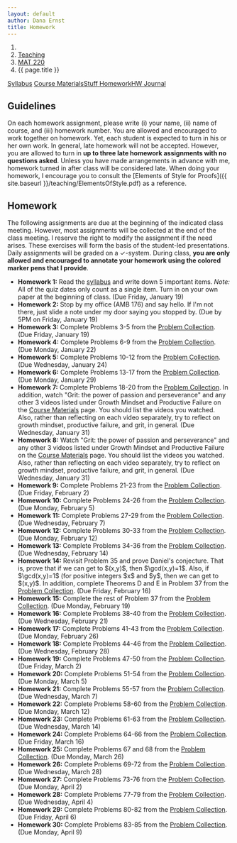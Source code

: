 ```yaml
---
layout: default
author: Dana Ernst
title: Homework
---
```


<ol class="breadcrumb">
  <li><a href="/"><i class="fa fa-home"></i></a></li>
  <li><a href="/teaching/">Teaching</a></li>
  <li><a href="/teaching/mat220s18">MAT 220</a></li>
  <li class="active">{{ page.title }}</li>
</ol>

<div class="row">
<div class="col-xs-12">
<div class="btn-group btn-group-justified">
<a class="btn btn-default btn-success" href="{{site.baseurl}}/teaching/mat220s18/syllabus/">Syllabus</a>
<a class="btn btn-default btn-primary" href="{{site.baseurl}}/teaching/mat220s18/materials/">
<span class="hidden-xs">Course Materials</span><span class="visible-xs">Stuff</span>
</a>
<a class="btn btn-default btn-warning" href="{{site.baseurl}}/teaching/mat220s18/homework/">
<span class="hidden-xs">Homework</span><span class="visible-xs">HW</span>
</a>
<a class="btn btn-default btn-info" href="{{site.baseurl}}/teaching/mat220s18/journal/">Journal</a>
</div>
</div>
</div>

## Guidelines ##
On each homework assignment, please write (i) your name, (ii) name of course, and (iii) homework number. You are allowed and encouraged to work together on homework. Yet, each student is expected to turn in his or her own work. In general, late homework will not be accepted. However, you are allowed to turn in **up to three late homework assignments with no questions asked**. Unless you have made arrangements in advance with me, homework turned in after class will be considered late. When doing your homework, I encourage you to consult the [Elements of Style for Proofs]({{ site.baseurl }}/teaching/ElementsOfStyle.pdf) as a reference.

## Homework ##
The following assignments are due at the beginning of the indicated class meeting. However, most assignments will be collected at the end of the class meeting.  I reserve the right to modify the assignment if the need arises.  These exercises will form the basis of the student-led presentations.  Daily assignments will be graded on a $\checkmark$-system.  During class, **you are only allowed and encouraged to annotate your homework using the colored marker pens that I provide**.

<ul class="fa-ul">
<li><i class="fa-li fa fa-edit"></i><b>Homework 1:</b> Read the <a href="{{site.baseurl}}/teaching/mat220s18/syllabus/">syllabus</a> and write down 5 important items.  <i>Note:</i>  All of the quiz dates only count as a single item.  Turn in on your own paper at the beginning of class. (Due Friday, January 19)</li>
<li><i class="fa-li fa fa-edit"></i><b>Homework 2:</b> Stop by my office (AMB 176) and say hello. If I'm not there, just slide a note under my door saying you stopped by. (Due by 5PM on Friday, January 19)</li>
<li><i class="fa-li fa fa-edit"></i><b>Homework 3:</b> Complete Problems 3-5 from the <a href="https://dcernst.github.io/teaching/mat220s18/220ProblemCollection.pdf">Problem Collection</a>. (Due Friday, January 19)</li>
<li><i class="fa-li fa fa-edit"></i><b>Homework 4:</b> Complete Problems 6-9 from the <a href="https://dcernst.github.io/teaching/mat220s18/220ProblemCollection.pdf">Problem Collection</a>. (Due Monday, January 22)</li>
<li><i class="fa-li fa fa-edit"></i><b>Homework 5:</b> Complete Problems 10-12 from the <a href="https://dcernst.github.io/teaching/mat220s18/220ProblemCollection.pdf">Problem Collection</a>. (Due Wednesday, January 24)</li>
<li><i class="fa-li fa fa-edit"></i><b>Homework 6:</b> Complete Problems 13-17 from the <a href="https://dcernst.github.io/teaching/mat220s18/220ProblemCollection.pdf">Problem Collection</a>. (Due Monday, January 29)</li>
<li><i class="fa-li fa fa-edit"></i><b>Homework 7:</b> Complete Problems 18-20 from the <a href="https://dcernst.github.io/teaching/mat220s18/220ProblemCollection.pdf">Problem Collection</a>. In addition, watch "Grit: the power of passion and perseverance" and any other 3 videos listed under Growth Mindset and Productive Failure on the <a href="{{site.baseurl}}/teaching/mat220s18/materials/">Course Materials</a> page. You should list the videos you watched. Also, rather than reflecting on each video separately, try to reflect on growth mindset, productive failure, and grit, in general. (Due Wednesday, January 31)</li>
<li><i class="fa-li fa fa-edit"></i><b>Homework 8:</b> Watch "Grit: the power of passion and perseverance" and any other 3 videos listed under Growth Mindset and Productive Failure on the <a href="{{site.baseurl}}/teaching/mat220s18/materials/">Course Materials</a> page. You should list the videos you watched. Also, rather than reflecting on each video separately, try to reflect on growth mindset, productive failure, and grit, in general. (Due Wednesday, January 31)</li>
<li><i class="fa-li fa fa-edit"></i><b>Homework 9:</b> Complete Problems 21-23 from the <a href="https://dcernst.github.io/teaching/mat220s18/220ProblemCollection.pdf">Problem Collection</a>. (Due Friday, February 2)</li>
<li><i class="fa-li fa fa-edit"></i><b>Homework 10:</b> Complete Problems 24-26 from the <a href="https://dcernst.github.io/teaching/mat220s18/220ProblemCollection.pdf">Problem Collection</a>. (Due Monday, February 5)</li>
<li><i class="fa-li fa fa-edit"></i><b>Homework 11:</b> Complete Problems 27-29 from the <a href="https://dcernst.github.io/teaching/mat220s18/220ProblemCollection.pdf">Problem Collection</a>. (Due Wednesday, February 7)</li>
<li><i class="fa-li fa fa-edit"></i><b>Homework 12:</b> Complete Problems 30-33 from the <a href="https://dcernst.github.io/teaching/mat220s18/220ProblemCollection.pdf">Problem Collection</a>. (Due Monday, February 12)</li>
<li><i class="fa-li fa fa-edit"></i><b>Homework 13:</b> Complete Problems 34-36 from the <a href="https://dcernst.github.io/teaching/mat220s18/220ProblemCollection.pdf">Problem Collection</a>. (Due Wednesday, February 14)</li>
<li><i class="fa-li fa fa-edit"></i><b>Homework 14:</b> Revisit Problem 35 and prove Daniel's conjecture.  That is, prove that if we can get to $(x,y)$, then $\gcd(x,y)=1$.  Also, if $\gcd(x,y)=1$ (for positive integers $x$ and $y$, then we can get to $(x,y)$. In addition, complete Theorems D and E in Problem 37 from the <a href="https://dcernst.github.io/teaching/mat220s18/220ProblemCollection.pdf">Problem Collection</a>. (Due Friday, February 16)</li>
<li><i class="fa-li fa fa-edit"></i><b>Homework 15:</b> Complete the rest of Problem 37 from the <a href="https://dcernst.github.io/teaching/mat220s18/220ProblemCollection.pdf">Problem Collection</a>. (Due Monday, February 19)</li>
<li><i class="fa-li fa fa-edit"></i><b>Homework 16:</b> Complete Problems 38-40 from the <a href="https://dcernst.github.io/teaching/mat220s18/220ProblemCollection.pdf">Problem Collection</a>. (Due Wednesday, February 21)</li>
<li><i class="fa-li fa fa-edit"></i><b>Homework 17:</b> Complete Problems 41-43 from the <a href="https://dcernst.github.io/teaching/mat220s18/220ProblemCollection.pdf">Problem Collection</a>. (Due Monday, February 26)</li>
<li><i class="fa-li fa fa-edit"></i><b>Homework 18:</b> Complete Problems 44-46 from the <a href="https://dcernst.github.io/teaching/mat220s18/220ProblemCollection.pdf">Problem Collection</a>. (Due Wednesday, February 28)</li>
<li><i class="fa-li fa fa-edit"></i><b>Homework 19:</b> Complete Problems 47-50 from the <a href="https://dcernst.github.io/teaching/mat220s18/220ProblemCollection.pdf">Problem Collection</a>. (Due Friday, March 2)</li>
<li><i class="fa-li fa fa-edit"></i><b>Homework 20:</b> Complete Problems 51-54 from the <a href="https://dcernst.github.io/teaching/mat220s18/220ProblemCollection.pdf">Problem Collection</a>. (Due Monday, March 5)</li>
<li><i class="fa-li fa fa-edit"></i><b>Homework 21:</b> Complete Problems 55-57 from the <a href="https://dcernst.github.io/teaching/mat220s18/220ProblemCollection.pdf">Problem Collection</a>. (Due Wednesday, March 7)</li>
<li><i class="fa-li fa fa-edit"></i><b>Homework 22:</b> Complete Problems 58-60 from the <a href="https://dcernst.github.io/teaching/mat220s18/220ProblemCollection.pdf">Problem Collection</a>. (Due Monday, March 12)</li>
<li><i class="fa-li fa fa-edit"></i><b>Homework 23:</b> Complete Problems 61-63 from the <a href="https://dcernst.github.io/teaching/mat220s18/220ProblemCollection.pdf">Problem Collection</a>. (Due Wednesday, March 14)</li>
<li><i class="fa-li fa fa-edit"></i><b>Homework 24:</b> Complete Problems 64-66 from the <a href="https://dcernst.github.io/teaching/mat220s18/220ProblemCollection.pdf">Problem Collection</a>. (Due Friday, March 16)</li>
<li><i class="fa-li fa fa-edit"></i><b>Homework 25:</b> Complete Problems 67 and 68 from the <a href="https://dcernst.github.io/teaching/mat220s18/220ProblemCollection.pdf">Problem Collection</a>. (Due Monday, March 26)</li>
<li><i class="fa-li fa fa-edit"></i><b>Homework 26:</b> Complete Problems 69-72 from the <a href="https://dcernst.github.io/teaching/mat220s18/220ProblemCollection.pdf">Problem Collection</a>. (Due Wednesday, March 28)</li>
<li><i class="fa-li fa fa-edit"></i><b>Homework 27:</b> Complete Problems 73-76 from the <a href="https://dcernst.github.io/teaching/mat220s18/220ProblemCollection.pdf">Problem Collection</a>. (Due Monday, April 2)</li>
<li><i class="fa-li fa fa-edit"></i><b>Homework 28:</b> Complete Problems 77-79 from the <a href="https://dcernst.github.io/teaching/mat220s18/220ProblemCollection.pdf">Problem Collection</a>. (Due Wednesday, April 4)</li>
<li><i class="fa-li fa fa-edit"></i><b>Homework 29:</b> Complete Problems 80-82 from the <a href="https://dcernst.github.io/teaching/mat220s18/220ProblemCollection.pdf">Problem Collection</a>. (Due Friday, April 6)</li>
<li><i class="fa-li fa fa-edit"></i><b>Homework 30:</b> Complete Problems 83-85 from the <a href="https://dcernst.github.io/teaching/mat220s18/220ProblemCollection.pdf">Problem Collection</a>. (Due Monday, April 9)</li>
</ul>
